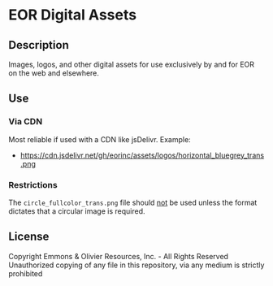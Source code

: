 # EOR Digital Assets
## Description
Images, logos, and other digital assets for use exclusively by and for EOR on the web and elsewhere.

## Use
### Via CDN
Most reliable if used with a CDN like jsDelivr. Example:
* https://cdn.jsdelivr.net/gh/eorinc/assets/logos/horizontal_bluegrey_trans.png

### Restrictions
The `circle_fullcolor_trans.png` file should <u>not</u> be used unless the format dictates that a circular image is required.

## License
Copyright Emmons & Olivier Resources, Inc. - All Rights Reserved<br>
Unauthorized copying of any file in this repository, via any medium is strictly prohibited
